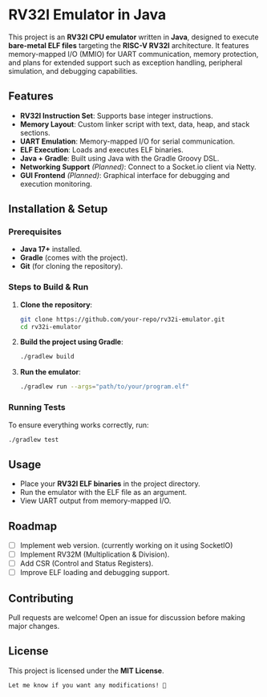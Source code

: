 # RV32I Emulator in Java

This project is an **RV32I CPU emulator** written in **Java**, designed to execute **bare-metal ELF files** targeting the **RISC-V RV32I** architecture. It features memory-mapped I/O (MMIO) for UART communication, memory protection, and plans for extended support such as exception handling, peripheral simulation, and debugging capabilities.

## Features
- **RV32I Instruction Set**: Supports base integer instructions.
- **Memory Layout**: Custom linker script with text, data, heap, and stack sections.
- **UART Emulation**: Memory-mapped I/O for serial communication.
- **ELF Execution**: Loads and executes ELF binaries.
- **Java + Gradle**: Built using Java with the Gradle Groovy DSL.
- **Networking Support** *(Planned)*: Connect to a Socket.io client via Netty.
- **GUI Frontend** *(Planned)*: Graphical interface for debugging and execution monitoring.

## Installation & Setup

### Prerequisites
- **Java 17+** installed.
- **Gradle** (comes with the project).
- **Git** (for cloning the repository).

### Steps to Build & Run

1. **Clone the repository**:
   ```sh
   git clone https://github.com/your-repo/rv32i-emulator.git
   cd rv32i-emulator
   ```

2. **Build the project using Gradle**:
   ```sh
   ./gradlew build
   ```

3. **Run the emulator**:
   ```sh
   ./gradlew run --args="path/to/your/program.elf"
   ```

### Running Tests
To ensure everything works correctly, run:
```sh
./gradlew test
```

## Usage
- Place your **RV32I ELF binaries** in the project directory.
- Run the emulator with the ELF file as an argument.
- View UART output from memory-mapped I/O.

## Roadmap
- [ ] Implement web version. (currently working on it using SocketIO)
- [ ] Implement RV32M (Multiplication & Division).
- [ ] Add CSR (Control and Status Registers).
- [ ] Improve ELF loading and debugging support.

## Contributing
Pull requests are welcome! Open an issue for discussion before making major changes.

## License
This project is licensed under the **MIT License**.
```
Let me know if you want any modifications! 🚀
